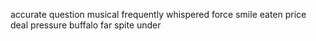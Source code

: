 accurate question musical frequently whispered force smile eaten price deal pressure buffalo far spite under